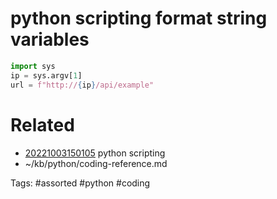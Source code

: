 # python scripting format string variables
```python
import sys
ip = sys.argv[1]
url = f"http://{ip}/api/example"
```

# Related
- [20221003150105](/zet/20221003150105/README.md) python scripting
- ~/kb/python/coding-reference.md

Tags:
    #assorted #python #coding
